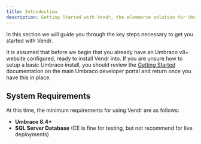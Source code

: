 ```yaml
---
title: Introduction
description: Getting Started with Vendr, the eCommerce solution for Umbraco v8+
---
```


In this section we will guide you through the key steps necessary to get you started with Vendr.

It is assumed that before we begin that you already have an Umbraco v8+ website configured, ready to install Vendr into. If you are unsure how to setup a basic Umbraco install, you should review the [Getting Started](https://our.umbraco.com/documentation/getting-started/) documentation on the main Umbraco developer portal and return once you have this in place.

## System Requirements
At this time, the minimum requirements for using Vendr are as follows:
* **Umbraco 8.4+**
* **SQL Server Database** (CE is fine for testing, but not recommend for live deployments)